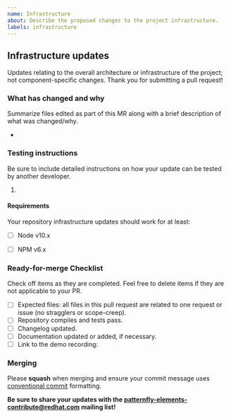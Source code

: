 ```yaml
---
name: Infrastructure
about: Describe the proposed changes to the project infrastructure.
labels: infrastructure
---
```


## Infrastructure updates

Updates relating to the overall architecture or infrastructure of the project; not component-specific changes. Thank you for submitting a pull request!


### What has changed and why

Summarize files edited as part of this MR along with a brief description of what was changed/why.

- 


### Testing instructions

Be sure to include detailed instructions on how your update can be tested by another developer.

1. 


#### Requirements

Your repository infrastructure updates should work for at least:
- [ ] Node v10.x
- [ ] NPM v6.x


### Ready-for-merge Checklist

Check off items as they are completed.  Feel free to delete items if they are not applicable to your PR.

- [ ] Expected files: all files in this pull request are related to one request or issue (no stragglers or scope-creep).
- [ ] Repository compiles and tests pass.
- [ ] Changelog updated.
- [ ] Documentation updated or added, if necessary.
- [ ] Link to the demo recording: []()

### Merging

Please **squash** when merging and ensure your commit message uses [conventional commit](https://www.conventionalcommits.org/en/v1.0.0/#summary) formatting.

**Be sure to share your updates with the [patternfly-elements-contribute@redhat.com](mailto:patternfly-elements-contribute@redhat.com) mailing list!**

